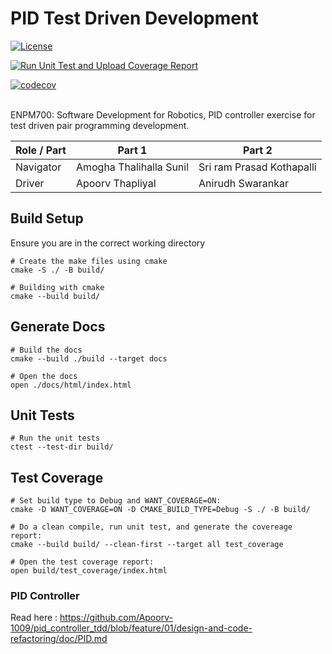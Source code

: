 # PID Test Driven Development

[![License](https://img.shields.io/badge/license-MIT-blue.svg)](LICENSE)

[![Run Unit Test and Upload Coverage Report](https://github.com/Apoorv-1009/pid_controller_tdd/actions/workflows/codecov.yml/badge.svg)](https://github.com/Apoorv-1009/pid_controller_tdd/actions/workflows/codecov.yml)

[![codecov](https://codecov.io/gh/Apoorv-1009/pid_controller_tdd/graph/badge.svg?token=4JBJWIUV8D)](https://codecov.io/gh/Apoorv-1009/pid_controller_tdd)

</br>
ENPM700: Software Development for Robotics, PID controller exercise for test driven pair programming development.

| Role / Part | Part 1                  | Part 2                    |
|-------------|-------------------------|---------------------------|
| Navigator   | Amogha Thalihalla Sunil | Sri ram Prasad Kothapalli |
| Driver      | Apoorv Thapliyal        | Anirudh Swarankar         |

## Build Setup

Ensure you are in the correct working directory

```
# Create the make files using cmake
cmake -S ./ -B build/

# Building with cmake
cmake --build build/
```

## Generate Docs

```
# Build the docs
cmake --build ./build --target docs

# Open the docs
open ./docs/html/index.html
```

## Unit Tests

```
# Run the unit tests
ctest --test-dir build/
```

## Test Coverage

```
# Set build type to Debug and WANT_COVERAGE=ON:
cmake -D WANT_COVERAGE=ON -D CMAKE_BUILD_TYPE=Debug -S ./ -B build/

# Do a clean compile, run unit test, and generate the covereage report:
cmake --build build/ --clean-first --target all test_coverage

# Open the test coverage report:
open build/test_coverage/index.html
```

### PID Controller

Read here : https://github.com/Apoorv-1009/pid_controller_tdd/blob/feature/01/design-and-code-refactoring/doc/PID.md

